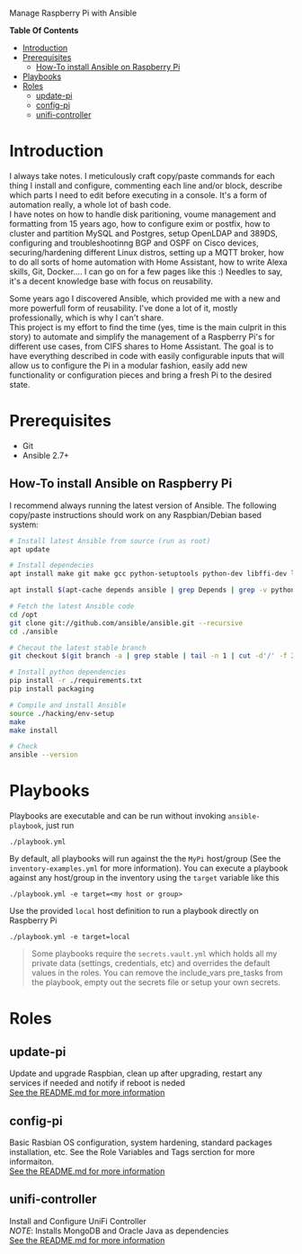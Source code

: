 Manage Raspberry Pi with Ansible

**Table Of Contents**
- [Introduction](#introduction)
- [Prerequisites](#prerequisites)
  - [How-To install Ansible on Raspberry Pi](#how-to-install-ansible-on-raspberry-pi)
- [Playbooks](#playbooks)
- [Roles](#roles)
  - [update-pi](#update-pi)
  - [config-pi](#config-pi)
  - [unifi-controller](#unifi-controller)


Introduction
============

I always take notes. I meticulously craft copy/paste commands for each thing I install and configure, commenting each line and/or block, describe which parts I need to edit before executing in a console. It's a form of automation really, a whole lot of bash code.  
I have notes on how to handle disk paritioning, voume management and formatting from 15 years ago, how to configure exim or postfix, how to cluster and partition MySQL and Postgres, setup OpenLDAP and 389DS, configuring and troubleshootinng BGP and OSPF on Cisco devices, securing/hardening different Linux distros, setting up a MQTT broker, how to do all sorts of home automation with Home Assistant, how to write Alexa skills, Git, Docker.... I can go on for a few pages like this :) Needles to say, it's a decent knowledge base with focus on reusability. 

Some years ago I discovered Ansible, which provided me with a new and more powerfull form of reusability. I've done a lot of it, mostly professionally, which is why I can't share.  
This project is my effort to find the time (yes, time is the main culprit in this story) to automate and simplify the management of a Raspberry Pi's for different use cases, from CIFS shares to Home Assistant. The goal is to have everything described in code with easily configurable inputs that will allow us to configure the Pi in a modular fashion, easily add new functionality or configuration pieces and bring a fresh Pi to the desired state.  


Prerequisites
=============
* Git
* Ansible 2.7+

How-To install Ansible on Raspberry Pi
--------------------------------------

I recommend always running the latest version of Ansible. The following copy/paste instructions should work on any Raspbian/Debian based system:

```bash
# Install latest Ansible from source (run as root)
apt update

# Install dependecies
apt install make git make gcc python-setuptools python-dev libffi-dev libssl-dev ieee-data libyaml-0-2 python-paramiko python-jinja2 python-httplib2 python-jinja2 python-kerberos python-markupsafe python-netaddr python-paramiko python-selinux python-xmltodict python-yaml python-crypto python-pkg-resources python-apt python3-apt python-pip

apt install $(apt-cache depends ansible | grep Depends | grep -v python:any | sed "s/.*ends:\ //" | tr '\n' ' ')

# Fetch the latest Ansible code
cd /opt
git clone git://github.com/ansible/ansible.git --recursive
cd ./ansible

# Checout the latest stable branch
git checkout $(git branch -a | grep stable | tail -n 1 | cut -d'/' -f 3)

# Install python dependencies
pip install -r ./requirements.txt
pip install packaging

# Compile and install Ansible
source ./hacking/env-setup
make
make install

# Check
ansible --version
```


Playbooks 
=========

Playbooks are executable and can be run without invoking `ansible-playbook`, just run
```
./playbook.yml
```
By default, all playbooks will run against the the `MyPi` host/group (See the `inventory-examples.yml` for more information). You can execute a playbook against any host/group in the inventory using the `target` variable like this
```
./playbook.yml -e target=<my host or group>
```

Use the provided `local` host definition to run a playbook directly on Raspberry Pi
```
./playbook.yml -e target=local
```

> Some playbooks require the `secrets.vault.yml` which holds all my private data (settings, credentials, etc) and overrides the default values in the roles. You can remove the include_vars pre_tasks from the playbook, empty out the secrets file or setup your own secrets.


Roles
=====

update-pi
---------
Update and upgrade Raspbian, clean up after upgrading, restart any services if needed and notify if reboot is neded  
[See the README.md for more information](./roles/update-pi/README.md)

config-pi
---------
Basic Rasbian OS configuration, system hardening, standard packages installation, etc. See the Role Variables and Tags serction for more informaiton.  
[See the README.md for more information](./roles/config-pi/README.md)


unifi-controller
----------------
Install and Configure UniFi Controller   
*NOTE*: Installs MongoDB and Oracle Java as dependencies  
[See the README.md for more information](./roles/unifi-controller/README.md)